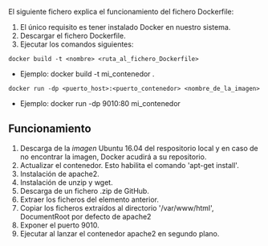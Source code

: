 El siguiente fichero explica el funcionamiento del fichero Dockerfile:
1. El único requisito es tener instalado Docker en nuestro sistema.
2. Descargar el fichero Dockerfile.
3. Ejecutar los comandos siguientes:

`docker build -t <nombre> <ruta_al_fichero_Dockerfile>`
  + Ejemplo: docker build -t mi_contenedor .
  
 `docker run -dp <puerto_host>:<puerto_contenedor> <nombre_de_la_imagen>`
  + Ejemplo: docker run -dp 9010:80 mi_contenedor

## Funcionamiento

1. Descarga de la *imagen* Ubuntu 16.04 del respositorio local y en caso de no encontrar la imagen, Docker acudirá a su repositorio.
2. Actualizar el contenedor. Esto habilita el comando 'apt-get install'.
3. Instalación de apache2.
4. Instalación de unzip y wget.
5. Descarga de un fichero .zip de GitHub.
6. Extraer los ficheros del elemento anterior.
7. Copiar los ficheros extraídos al directorio '/var/www/html', DocumentRoot por defecto de apache2
8. Exponer el puerto 9010.
9. Ejecutar al lanzar el contenedor apache2 en segundo plano.
